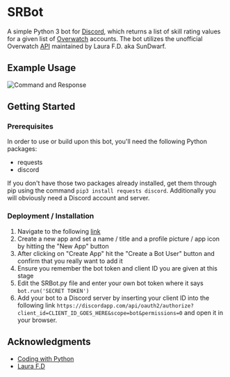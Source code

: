 # SRBot
A simple Python 3 bot for [Discord](https://discordapp.com/), which returns a list of skill rating values for a given list of [Overwatch](https://playoverwatch.com/en-us/) accounts. The bot utilizes the unofficial Overwatch [API](https://github.com/SunDwarf/OWAPI/blob/master/api.md) maintained by Laura F.D. aka SunDwarf.
## Example Usage
![Command and Response](https://i.imgur.com/mJG59kd.png)
## Getting Started
### Prerequisites
In order to use or build upon this bot, you'll need the following Python packages:
- requests
- discord

If you don't have those two packages already installed, get them through pip using the command
`pip3 install requests discord`. Additionally you will obviously need a Discord account and server.
### Deployment / Installation
1. Navigate to the following [link](https://discordapp.com/developers/applications/me)
2. Create a new app and set a name / title and a profile picture / app icon by hitting the "New App" button
3. After clicking on "Create App" hit the "Create a Bot User" button and confirm that you really want to add it
4. Ensure you remember the bot token and client ID you are given at this stage
5. Edit the SRBot.py file and enter your own bot token where it says `bot.run('SECRET TOKEN')`
6. Add your bot to a Discord server by inserting your client ID into the following link `https://discordapp.com/api/oauth2/authorize?client_id=CLIENT_ID_GOES_HERE&scope=bot&permissions=0` and open it in your browser.
## Acknowledgments
- [Coding with Python](https://writinginpython.wordpress.com/2017/04/01/how-to-code-a-discord-bot-with-python-part-1/)
- [Laura F.D](https://github.com/SunDwarf/OWAPI)
